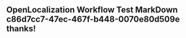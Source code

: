 <properties
ms.topic="hero-topic"
ms.test1="hero-topic"
ms.test2="test"/>

## OpenLocalization Workflow Test MarkDown c86d7cc7-47ec-467f-b448-0070e80d509e thanks!
<!--HONumber=Mar16_HO4-->

